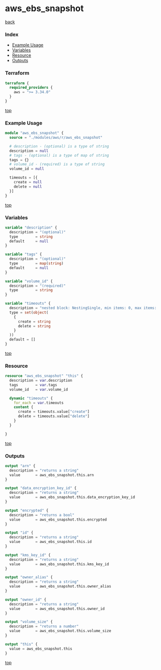 # aws_ebs_snapshot

[back](../aws.md)

### Index

- [Example Usage](#example-usage)
- [Variables](#variables)
- [Resource](#resource)
- [Outputs](#outputs)

### Terraform

```terraform
terraform {
  required_providers {
    aws = ">= 3.34.0"
  }
}
```

[top](#index)

### Example Usage

```terraform
module "aws_ebs_snapshot" {
  source = "./modules/aws/r/aws_ebs_snapshot"

  # description - (optional) is a type of string
  description = null
  # tags - (optional) is a type of map of string
  tags = {}
  # volume_id - (required) is a type of string
  volume_id = null

  timeouts = [{
    create = null
    delete = null
  }]
}
```

[top](#index)

### Variables

```terraform
variable "description" {
  description = "(optional)"
  type        = string
  default     = null
}

variable "tags" {
  description = "(optional)"
  type        = map(string)
  default     = null
}

variable "volume_id" {
  description = "(required)"
  type        = string
}

variable "timeouts" {
  description = "nested block: NestingSingle, min items: 0, max items: 0"
  type = set(object(
    {
      create = string
      delete = string
    }
  ))
  default = []
}
```

[top](#index)

### Resource

```terraform
resource "aws_ebs_snapshot" "this" {
  description = var.description
  tags        = var.tags
  volume_id   = var.volume_id

  dynamic "timeouts" {
    for_each = var.timeouts
    content {
      create = timeouts.value["create"]
      delete = timeouts.value["delete"]
    }
  }

}
```

[top](#index)

### Outputs

```terraform
output "arn" {
  description = "returns a string"
  value       = aws_ebs_snapshot.this.arn
}

output "data_encryption_key_id" {
  description = "returns a string"
  value       = aws_ebs_snapshot.this.data_encryption_key_id
}

output "encrypted" {
  description = "returns a bool"
  value       = aws_ebs_snapshot.this.encrypted
}

output "id" {
  description = "returns a string"
  value       = aws_ebs_snapshot.this.id
}

output "kms_key_id" {
  description = "returns a string"
  value       = aws_ebs_snapshot.this.kms_key_id
}

output "owner_alias" {
  description = "returns a string"
  value       = aws_ebs_snapshot.this.owner_alias
}

output "owner_id" {
  description = "returns a string"
  value       = aws_ebs_snapshot.this.owner_id
}

output "volume_size" {
  description = "returns a number"
  value       = aws_ebs_snapshot.this.volume_size
}

output "this" {
  value = aws_ebs_snapshot.this
}
```

[top](#index)